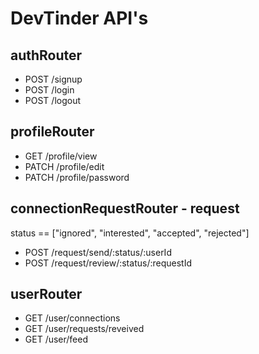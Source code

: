 # DevTinder API's

## authRouter

- POST /signup
- POST /login
- POST /logout

## profileRouter

- GET /profile/view
- PATCH /profile/edit
- PATCH /profile/password

## connectionRequestRouter - request

status == ["ignored", "interested", "accepted", "rejected"]

- POST /request/send/:status/:userId
- POST /request/review/:status/:requestId

## userRouter

- GET /user/connections
- GET /user/requests/reveived
- GET /user/feed
